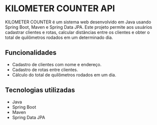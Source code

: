 # KILOMETER COUNTER API

KILOMETER COUNTER é um sistema web desenvolvido em Java usando Spring Boot, Maven e Spring Data JPA. Este projeto permite aos usuários cadastrar clientes e rotas, calcular distâncias entre os clientes e obter o total de quilômetros rodados em um determinado dia.

## Funcionalidades

- Cadastro de clientes com nome e endereço.
- Cadastro de rotas entre clientes.
- Cálculo do total de quilômetros rodados em um dia.

## Tecnologias utilizadas

- Java
- Spring Boot
- Maven
- Spring Data JPA
